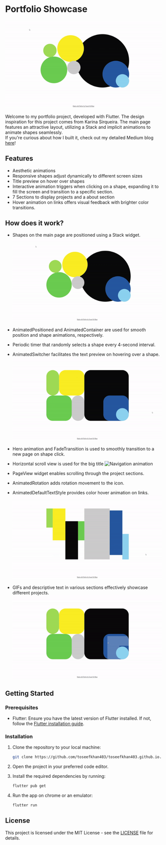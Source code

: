 # Portfolio Showcase

![Portfolio Showcase](assets/display/display1.gif)

Welcome to my portfolio project, developed with Flutter. The design inspiration for this project comes
from Karina Sirqueira. The main page features an attractive layout, utilizing a Stack and implicit
animations to animate shapes seamlessly.\
If you're curious about how I built it, check out my detailed Medium blog [here](https://medium.com/@toseefkhan401/flutter-ui-challenge-animating-shapes-and-their-position-in-flutter-6e2507aad046)!

## Features

- Aesthetic animations
- Responsive shapes adjust dynamically to different screen sizes
- Title preview on hover over shapes
- Interactive animation triggers when clicking on a shape, expanding it to fill the screen and
  transition to a specific section.
- 7 Sections to display projects and a about section
- Hover animation on links offers visual feedback with brighter color transitions.

## How does it work?

- Shapes on the main page are positioned using a Stack widget.
![Animated Shapes](assets/display/display1.gif)

- AnimatedPositioned and AnimatedContainer are used for smooth position and shape animations,
  respectively.
- Periodic timer that randomly selects a shape every 4-second interval.
- AnimatedSwitcher facilitates the text preview on hovering over a shape.
![Text preview on shape hover](assets/display/display2.gif)

- Hero animation and FadeTransition is used to smoothly transition to a new page on shape click.
- Horizontal scroll view is used for the big title
![Navigation animation](assets/display/display3.gif)

- PageView widget enables scrolling through the project sections.
- AnimatedRotation adds rotation movement to the icon.
- AnimatedDefaultTextStyle provides color hover animation on links.
![Hover animation on links](assets/display/display5.gif)

- GIFs and descriptive text in various sections effectively showcase different projects.
![Portfolio Showcase](assets/display/display4.gif)

## Getting Started

### Prerequisites

- Flutter: Ensure you have the latest version of Flutter installed. If not, follow
  the [Flutter installation guide](https://flutter.dev/docs/get-started/install).

### Installation

1. Clone the repository to your local machine:

   ```bash
   git clone https://github.com/toseefkhan403/toseefkhan403.github.io.git

2. Open the project in your preferred code editor.

3. Install the required dependencies by running:

    ```bash
   flutter pub get

4. Run the app on chrome or an emulator:

    ```bash
   flutter run

## License

This project is licensed under the MIT License - see the [LICENSE](LICENSE.md) file for details.
